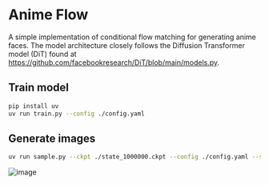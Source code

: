 # Anime Flow

A simple implementation of conditional flow matching for generating anime faces. The model architecture closely follows the Diffusion Transformer model (DiT) found at https://github.com/facebookresearch/DiT/blob/main/models.py.

## Train model

```bash
pip install uv
uv run train.py --config ./config.yaml
```

## Generate images

```bash
uv run sample.py --ckpt ./state_1000000.ckpt --config ./config.yaml --seed 0
```

![image](https://github.com/user-attachments/assets/d7372aaa-4409-47d8-bb92-a212d8d17717)
